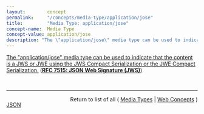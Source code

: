 ```yaml
---
layout:        concept
permalink:     "/concepts/media-type/application/jose"
title:         "Media Type: application/jose"
concept-name:  Media Type
concept-value: application/jose
description: "The \"application/jose\" media type can be used to indicate that the content is a JWS or JWE using the JWS Compact Serialization or the JWE Compact Serialization."
---
```


[The "application/jose" media type can be used to indicate that the content is a JWS or JWE using the JWS Compact Serialization or the JWE Compact Serialization.](https://datatracker.ietf.org/doc/html/rfc7515#section-9.2 "Read documentation for Media Type &#34;application/jose&#34;") (**[RFC 7515: JSON Web Signature (JWS)](/specs/IETF/RFC/7515 "JSON Web Signature (JWS) represents content secured with digital signatures or Message Authentication Codes (MACs) using JSON-based data structures. Cryptographic algorithms and identifiers for use with this specification are described in the separate JSON Web Algorithms (JWA) specification and an IANA registry defined by that specification. Related encryption capabilities are described in the separate JSON Web Encryption (JWE) specification.")**)

<br/>
<hr/>

<p style="float : left"><a href="./application/jose.json" title="JSON representing this particular Web Concept value">JSON</a></p>
<p style="text-align: right">Return to list of all ( <a href="../media-type/">Media Types</a> | <a href="../">Web Concepts</a> )</p>
